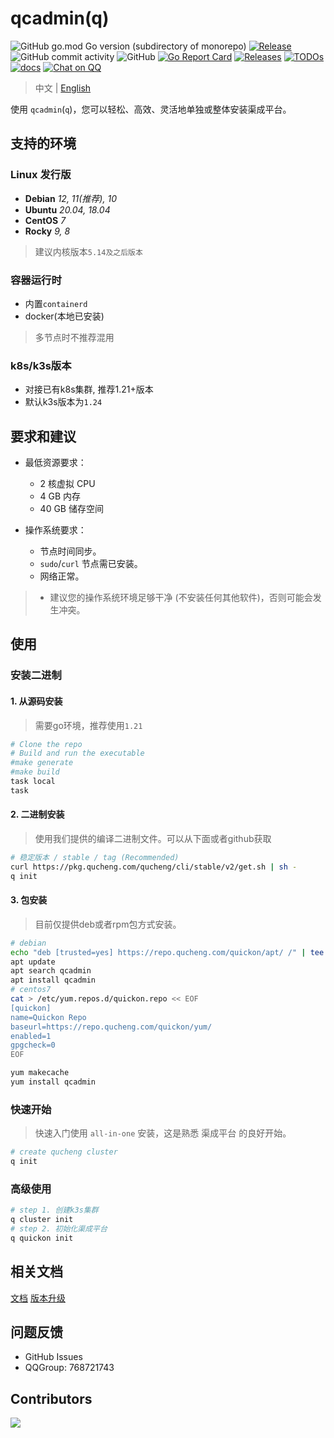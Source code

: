 # qcadmin(q)

![GitHub go.mod Go version (subdirectory of monorepo)](https://img.shields.io/github/go-mod/go-version/easysoft/quickon_cli?filename=go.mod&style=flat-square)
[![Release](https://github.com/easysoft/quickon_cli/actions/workflows/release.yml/badge.svg)](https://github.com/easysoft/quickon_cli/actions/workflows/release.yml)
![GitHub commit activity](https://img.shields.io/github/commit-activity/w/easysoft/quickon_cli?style=flat-square)
![GitHub](https://img.shields.io/badge/license-ZPL%20%2B%20AGPL-blue)
[![Go Report Card](https://goreportcard.com/badge/github.com/easysoft/quickon_cli)](https://goreportcard.com/report/github.com/easysoft/quickon_cli)
[![Releases](https://img.shields.io/github/release-pre/easysoft/quickon_cli.svg)](https://github.com/easysoft/quickon_cli/releases)
[![TODOs](https://img.shields.io/endpoint?url=https://api.tickgit.com/badge?repo=github.com/easysoft/quickon_cli)](https://www.tickgit.com/browse?repo=github.com/easysoft/quickon_cli)
[![docs](https://img.shields.io/badge/docs-done-green)](https://www.qucheng.com/)
[![Chat on QQ](https://img.shields.io/badge/chat-768721743-blueviolet?logo=TencentQQ)](https://img.qucheng.com/group/qq.jpg)

> 中文 | [English](README-EN.md)

使用 `qcadmin`(`q`)，您可以轻松、高效、灵活地单独或整体安装渠成平台。

## 支持的环境

### Linux 发行版

* **Debian**  *12, 11(推荐), 10*
* **Ubuntu**  *20.04, 18.04*
* **CentOS**  *7*
* **Rocky**  *9, 8*

> 建议内核版本`5.14及之后版本`

### 容器运行时

- 内置`containerd`
- docker(本地已安装)

> 多节点时不推荐混用

### k8s/k3s版本

* 对接已有k8s集群, 推荐1.21+版本
* 默认k3s版本为`1.24`

## 要求和建议

* 最低资源要求：
  * 2 核虚拟 CPU
  * 4 GB 内存
  * 40 GB 储存空间

* 操作系统要求：

  * 节点时间同步。
  * `sudo`/`curl` 节点需已安装。
  * 网络正常。

> * 建议您的操作系统环境足够干净 (不安装任何其他软件)，否则可能会发生冲突。

## 使用

### 安装二进制

#### 1. 从源码安装

> 需要go环境，推荐使用`1.21`

```bash
# Clone the repo
# Build and run the executable
#make generate
#make build
task local
task
```

#### 2. 二进制安装

> 使用我们提供的编译二进制文件。可以从下面或者github获取

```bash
# 稳定版本 / stable / tag (Recommended)
curl https://pkg.qucheng.com/qucheng/cli/stable/v2/get.sh | sh -
q init
```

#### 3. 包安装

> 目前仅提供deb或者rpm包方式安装。

```bash
# debian
echo "deb [trusted=yes] https://repo.qucheng.com/quickon/apt/ /" | tee /etc/apt/sources.list.d/quickon.list
apt update
apt search qcadmin
apt install qcadmin
# centos7
cat > /etc/yum.repos.d/quickon.repo << EOF
[quickon]
name=Quickon Repo
baseurl=https://repo.qucheng.com/quickon/yum/
enabled=1
gpgcheck=0
EOF

yum makecache
yum install qcadmin
```

### 快速开始

> 快速入门使用 `all-in-one` 安装，这是熟悉 渠成平台 的良好开始。

```bash
# create qucheng cluster
q init
```

### 高级使用

```bash
# step 1. 创建k3s集群
q cluster init
# step 2. 初始化渠成平台
q quickon init 
```

## 相关文档

[文档](./docs/index.md)
[版本升级](https://github.com/easysoft/quickon_cli/wiki/%E7%89%88%E6%9C%AC%E5%8D%87%E7%BA%A7)

## 问题反馈

* GitHub Issues
* QQGroup: 768721743

## Contributors

<!-- readme: collaborators,contributors -start -->
<!-- readme: collaborators,contributors -end -->
<a href="https://github.com/easysoft/quickon_cli/graphs/contributors">
  <img src="https://contrib.rocks/image?repo=easysoft/quickon_cli" />
</a>
